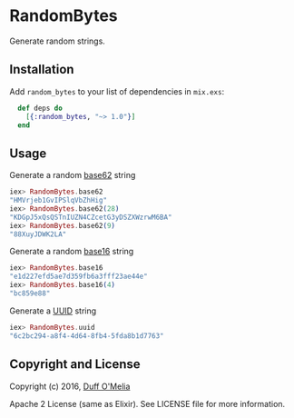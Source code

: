 # RandomBytes

Generate random strings.

## Installation

Add `random_bytes` to your list of dependencies in `mix.exs`:

```elixir
  def deps do
    [{:random_bytes, "~> 1.0"}]
  end
```

## Usage

Generate a random [base62](RandomBytes.html#base62/1) string
```elixir
iex> RandomBytes.base62
"HMVrjeb1GvIPSlqVbZhHig"
iex> RandomBytes.base62(28)
"KDGpJ5xQsQSTnIUZN4CZcetG3yDSZXWzrwM6BA"
iex> RandomBytes.base62(9)
"88XuyJDWK2LA"
```

Generate a random [base16](RandomBytes.html#base16/1) string
```elixir
iex> RandomBytes.base16
"e1d227efd5ae7d359fb6a3fff23ae44e"
iex> RandomBytes.base16(4)
"bc859e88"
```

Generate a [UUID](RandomBytes.html#uuid/0) string
```elixir
iex> RandomBytes.uuid
"6c2bc294-a8f4-4d64-8fb4-5fda8b1d7763"
```

## Copyright and License

Copyright (c) 2016, [Duff O'Melia](https://github.com/duff)

Apache 2 License (same as Elixir).  See LICENSE file for more information.
